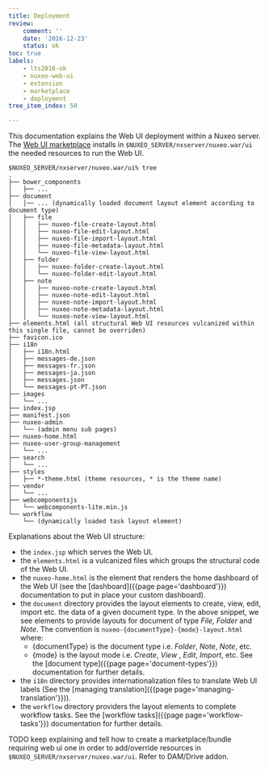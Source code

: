 ```yaml
---
title: Deployment
review:
    comment: ''
    date: '2016-12-23'
    status: ok
toc: true
labels:
    - lts2016-ok
    - nuxeo-web-ui
    - extension
    - marketplace
    - deployment
tree_item_index: 50

---
```


This documentation explains the Web UI deployment within a Nuxeo server. The [Web UI marketplace](https://github.com/nuxeo/plugin-nuxeo-web-ui/tree/0.8.0) installs in `$NUXEO_SERVER/nxserver/nuxeo.war/ui` the needed resources to run the Web UI.

```
$NUXEO_SERVER/nxserver/nuxeo.war/ui% tree
.
├── bower_components
│   ├── ...
├── document
│	│── ... (dynamically loaded document layout element according to document type)
│   ├── file
│   │   ├── nuxeo-file-create-layout.html
│   │   ├── nuxeo-file-edit-layout.html
│   │   ├── nuxeo-file-import-layout.html
│   │   ├── nuxeo-file-metadata-layout.html
│   │   └── nuxeo-file-view-layout.html
│   ├── folder
│   │   ├── nuxeo-folder-create-layout.html
│   │   └── nuxeo-folder-edit-layout.html
│   ├── note
│   │   ├── nuxeo-note-create-layout.html
│   │   ├── nuxeo-note-edit-layout.html
│   │   ├── nuxeo-note-import-layout.html
│   │   ├── nuxeo-note-metadata-layout.html
│   │   └── nuxeo-note-view-layout.html
├── elements.html (all structural Web UI resources vulcanized within this single file, cannot be overriden)
├── favicon.ico
├── i18n
│   ├── i18n.html
│   ├── messages-de.json
│   ├── messages-fr.json
│   ├── messages-ja.json
│   ├── messages.json
│   └── messages-pt-PT.json
├── images
│	└── ...
├── index.jsp
├── manifest.json
├── nuxeo-admin
│	└── (admin menu sub pages)
├── nuxeo-home.html
├── nuxeo-user-group-management
│	└── ...
├── search
│	└── ...
├── styles
│   ├── *-theme.html (theme resources, * is the theme name)
├── vendor
│	└── ...
├── webcomponentsjs
│   └── webcomponents-lite.min.js
└── workflow
	└── (dynamically loaded task layout element)
```

Explanations about the Web UI structure:
- the `index.jsp` which serves the Web UI.
- the `elements.html` is a vulcanized files which groups the structural code of the Web UI.
- the `nuxeo-home.html` is the element that renders the home dashboard of the Web UI (see the [dashboard]({{page page='dashboard'}}) documentation to put in place your custom dashboard).
- the `document` directory provides the layout elements to create, view, edit, import etc. the data of a given document type. In the above snippet, we see elements to provide layouts for document of type *File*, *Folder* and *Note*. The convention is `nuxeo-{documentType}-{mode}-layout.html` where:
  * {documentType} is the document type i.e. *Folder*, *Note*, *Note*, etc.
  * {mode} is the layout mode i.e. *Create*, *View* , *Edit*, *Import*, etc.
  See the [document type]({{page page='document-types'}}) documentation for further details.
- the `i18n` directory provides internationalization files to translate Web UI labels (See the [managing translation]({{page page='managing-translation'}})).
- the `workflow` directory providers the layout elements to complete workflow tasks.  See the [workflow tasks]({{page page='workflow-tasks'}}) documentation for further details.

TODO keep explaining and tell how to create a marketplace/bundle requiring web ui one in order to add/override resources in `$NUXEO_SERVER/nxserver/nuxeo.war/ui`. Refer to DAM/Drive addon.

